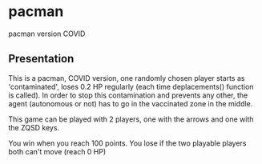 # pacman
pacman version COVID

## Presentation
This is a pacman, COVID version, one randomly chosen player starts as 'contaminated', loses 0.2 HP regularly (each time deplacements() function is called).
In order to stop this contamination and prevents any other, the agent (autonomous or not) has to go in the vaccinated zone in the middle.

This game can be played with 2 players, one with the arrows and one with the ZQSD keys.

You win when you reach 100 points.
You lose if the two playable players both can't move (reach 0 HP)
